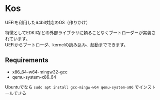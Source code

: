 # Kos
UEFIを利用した64bit対応のOS（作りかけ）

特徴としてEDKIIなどの外部ライブラリに頼ることなくブートローダーが実装されています。  
UEFIからブートローダ、kernelの読み込み、起動までできます。

## Requirements
* x86_64-w64-mingw32-gcc
* qemu-system-x86_64

Ubuntuでなら
`sudo apt install gcc-mingw-w64 qemu-system-x86`
でインストールできる
